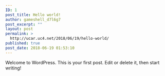 ```yaml
---
ID: 1
post_title: Hello world!
author: gameshell_d7l6g7
post_excerpt: ""
layout: post
permalink: >
  http://ucar.uc4.net/2018/06/19/hello-world/
published: true
post_date: 2018-06-19 01:53:10
---
```

Welcome to WordPress. This is your first post. Edit or delete it, then start writing!